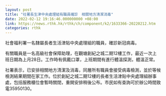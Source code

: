 ```yaml
---
layout: post
title: "​社署長生津中央處理組有職員確診　相關地方清潔消毒"
date: 2022-02-12 19:16:46.000000000 +08:00
link: https://news.rthk.hk/rthk/ch/component/k2/1633366-20220212.htm
categories: rthk
---
```


​社會福利署一名隸屬長者生活津貼中央處理組的職員，確診新冠病毒。
 
有關職員是一名高級社會保障助理，在觀塘創紀之城二期12樓工作，最近一次上班日期為上月28日。工作時有佩戴口罩，上班期間有進行體溫探測，體溫正常。

社署表示，已安排相關地方清潔及消毒，同層所有職員會接受病毒檢測，並於等候檢測結果期間在家工作。位於創紀之城二期12樓的長者生活津貼中央處理組辦事處，包括服務櫃位會暫時關閉，重開安排稍後公布。市民如有查詢可於辦公時間致電35950130。
